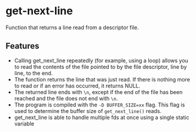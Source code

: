 # get-next-line
Function that returns a line read from a descriptor file.
  
## Features
- Calling get_next_line repeatedly (for example, using a loop) allows you to read the contents of the file pointed to by the file descriptor, line by line, to the end.
- The function returns the line that was just read. If there is nothing more to read or if an error has occurred, it returns NULL.
- The returned line ends with `\n`, except if the end of the file has been reached and the file does not end with `\n`.
- The program is compiled with the `-D BUFFER_SIZE=xx` flag. This flag is used to determine the buffer size of `get_next_line()` reads.
- get_next_line is able to handle multiple fds at once using a single static variable
